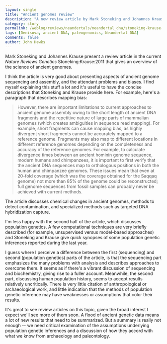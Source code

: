 ```yaml
---
layout: single 
title: "Ancient genomes review" 
description: "A new review article by Mark Stoneking and Johannes Krause presents some useful information." 
category: story
permalink: /weblog/reviews/neandertals/neandertal_dna/stoneking-krause-2011-review.html
tags: [Denisova, ancient DNA, paleogenomics, Neandertal DNA] 
comments: false 
author: John Hawks 
---
```


Mark Stoneking and Johannes Krause present a review article in the current <i>Nature Reviews Genetics</i> <bib>Stoneking:Krause:2011</bib> that gives an overview of the science of ancient genomes. 

I think the article is very good about presenting aspects of ancient genome sequencing and assembly, and the attendant problems and biases. I find myself explaining this stuff a lot and it's useful to have the concise descriptions that Stoneking and Krause provide here. For example, here's a paragraph that describes mapping bias: 

<blockquote>However, there are important limitations to current approaches to ancient genome assembly owing to the short length of ancient DNA fragments and the repetitive nature of large parts of mammalian genomes (which creates ambiguities in sequence read mapping). For example, short fragments can cause mapping bias, as highly divergent short fragments cannot be accurately mapped to a reference genome. Fragments may also map to different locations in different reference genomes depending on the completeness and accuracy of the reference genomes. For example, to calculate divergence times between an ancient hominin genome sequence, modern humans and chimpanzees, it is important to first verify that the ancient DNA sequences map to orthologous positions in both the human and chimpanzee genomes. These issues mean that even at 20-fold coverage (which was the coverage obtained for the Saqqaq genome) not more than 85% of the genome could be reconstructed; full genome sequences from fossil samples can probably never be achieved with current methods.</blockquote>

The article discusses chemical changes in ancient genomes, methods to detect contamination, and specialized methods such as targeted DNA hybridization capture. 

I'm less happy with the second half of the article, which discusses population genetics. A few computational techniques are very briefly described (for example, unsupervised versus model-based approaches) and Stoneking and Krause give quick synopses of some population genetic inferences reported during the last year. 

I guess where I perceive a difference between the first (sequencing) and second (population genetics) parts of the article, is that the sequencing part emphasizes the many problems with analysis and describes approaches to overcome them. It seems as if there's a vibrant discussion of sequencing and biochemistry, giving rise to a fuller account. Meanwhile, the second part, discussing human population history, seems to accept results relatively uncritically. There is very little citation of anthropological or archaeological work, and little indication that the methods of population genetic inference may have weaknesses or assumptions that color their results. 

It's great to see review articles on this topic, given the broad interest I expect we'll see more of them soon. A flood of ancient genetic data means a lot of new results that need to be summarized. But a summary is really not enough -- we need critical examination of the assumptions underlying population genetic inferences and a discussion of how they accord with what we know from archaeology and paleontology. 

